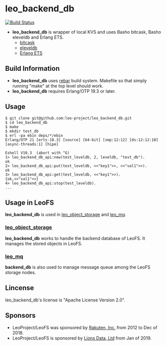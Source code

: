leo_backend_db
==============

[![Build Status](https://secure.travis-ci.org/leo-project/leo_backend_db.png?branch=v2)](http://travis-ci.org/leo-project/leo_backend_db)

* **leo_backend_db** is wrapper of local KVS and uses Basho bitcask, Basho eleveldb and Erlang ETS.
  * [bitcask](https://github.com/basho/bitcask)
  * [eleveldb](https://github.com/basho/eleveldb)
  * [Erlang ETS](http://www.erlang.org/doc/man/ets.html)

## Build Information

* **leo_backend_db** uses [rebar](https://github.com/basho/rebar) build system. Makefile so that simply running "make" at the top level should work.
* **leo_backend_db** requires Erlang/OTP 19.3 or later.

## Usage

```
$ git clone git@github.com:leo-project/leo_backend_db.git
$ cd leo_backend_db
$ make
$ mkdir test_db
$ erl -pa ebin deps/*/ebin
Erlang/OTP 21 [erts-10.3] [source] [64-bit] [smp:12:12] [ds:12:12:10] [async-threads:1] [hipe]

Eshell V10.3  (abort with ^G)
1> leo_backend_db_api:new(test_leveldb, 2, leveldb, "test_db").
ok
2> leo_backend_db_api:put(test_leveldb, <<"key1">>, <<"val1">>).
ok
3> leo_backend_db_api:get(test_leveldb, <<"key1">>).
{ok,<<"val1">>}
4> leo_backend_db_api:stop(test_leveldb).
...
```

## Usage in LeoFS

**leo_backend_db** is used in [leo_object_storage](https://github.com/leo-project/leo_object_storage) and [leo_mq](https://github.com/leo-project/leo_mq).

### [leo_object_storage](https://github.com/leo-project/leo_object_storage)

**leo_backend_db** works to handle the backend database of LeoFS. It manages the stored objects in LeoFS.

### [leo_mq](https://github.com/leo-project/leo_mq)

**backend_db** is also used to manage message queue among the LeoFS storage nodes.

## Lincense

leo_backend_db's license is "Apache License Version 2.0".

## Sponsors

* LeoProject/LeoFS was sponsored by [Rakuten, Inc.](http://global.rakuten.com/corp/) from 2012 to Dec of 2018.
* LeoProject/LeoFS is sponsored by [Lions Data, Ltd](https://lions-data.com/) from Jan of 2019.
